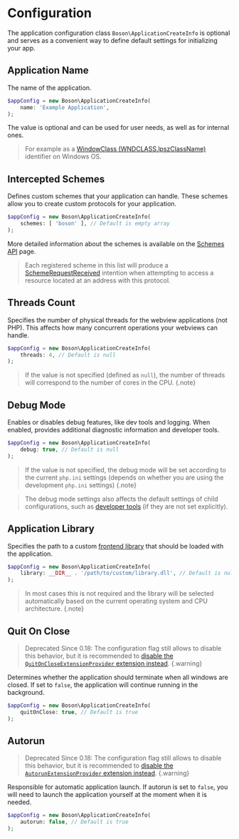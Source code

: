 # Configuration

The application configuration class `Boson\ApplicationCreateInfo` is
<span term="optional class">optional</span> and serves as a convenient
way to define default settings for initializing your app.


## Application Name

The name of the application.

```php
$appConfig = new Boson\ApplicationCreateInfo( 
    name: 'Example Application',
);
```

The value is optional and can be used for user needs, as well as for internal ones.

> For example as a [WindowClass (WNDCLASS.lpszClassName)](https://learn.microsoft.com/en-us/windows/win32/learnwin32/creating-a-window#window-classes)
> identifier on Windows OS.


## Intercepted Schemes

Defines custom schemes that your application can handle.
These schemes allow you to create custom protocols for your application.

```php
$appConfig = new Boson\ApplicationCreateInfo( 
    schemes: [ 'boson' ], // Default is empty array
);
```

More detailed information about the schemes is available
on the [Schemes API](../05.webview/schemes-api.md) page.

> Each registered scheme in this list will produce a
> [SchemeRequestReceived](../05.webview/schemes-api.md#request-intention) intention
> when attempting to access a resource located at an address with this protocol.


## Threads Count

Specifies the number of physical threads for the webview applications (not PHP). 
This affects how many concurrent operations your webviews can handle.

```php
$appConfig = new Boson\ApplicationCreateInfo( 
    threads: 4, // Default is null
);
```

> If the value is not specified (defined as `null`), the number of
> threads will correspond to the number of cores in the CPU.
{.note}


## Debug Mode

Enables or disables debug features, like dev tools and logging. When enabled,
provides additional diagnostic information and developer tools.

```php
$appConfig = new Boson\ApplicationCreateInfo( 
    debug: true, // Default is null
);
```

> If the value is not specified, the debug mode will be set according to the
> current `php.ini` settings (depends on whether you are using the
> development `php.ini` settings)
{.note}

> The debug mode settings also affects the default settings of child
> configurations, such as [developer tools](../05.webview/webview-configuration.md#dev-tools)
> (if they are not set explicitly).


## Application Library

Specifies the path to a custom
[frontend library](https://github.com/boson-php/frontend-src/releases) that should
be loaded with the application.

```php
$appConfig = new Boson\ApplicationCreateInfo( 
    library: __DIR__ . '/path/to/custom/library.dll', // Default is null
);
```

> In most cases this is not required and the library will be selected
> automatically based on the current operating system and CPU architecture.
{.note}


## Quit On Close

> Deprecated Since 0.18: The configuration flag still allows to disable this
> behavior, but it is recommended to [disable the `QuitOnCloseExtensionProvider`
> extension instead](../03.application/application-extensions.md#quit-on-close).
{.warning}

Determines whether the application should terminate when all windows are closed.
If set to `false`, the application will continue running in the background.

```php
$appConfig = new Boson\ApplicationCreateInfo( 
    quitOnClose: true, // Default is true
);
```

## Autorun

> Deprecated Since 0.18: The configuration flag still allows to disable this
> behavior, but it is recommended to [disable the `AutorunExtensionProvider`
> extension instead](../03.application/application-extensions.md#autorun).
{.warning}

Responsible for automatic application launch. If autorun is set to
`false`, you will need to launch the application yourself at the
moment when it is needed.

```php
$appConfig = new Boson\ApplicationCreateInfo( 
    autorun: false, // Default is true
);
```
